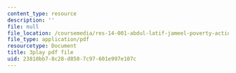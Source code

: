 ```yaml
---
content_type: resource
description: ''
file: null
file_location: /coursemedia/res-14-001-abdul-latif-jameel-poverty-action-lab-executive-training-evaluating-social-programs-2009-spring-2009/23810bb78c28d8507c97601e997e107c_SW5Zfs97wSw.pdf
file_type: application/pdf
resourcetype: Document
title: 3play pdf file
uid: 23810bb7-8c28-d850-7c97-601e997e107c
---
```

